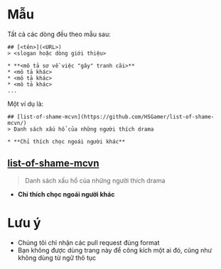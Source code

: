 # Mẫu
Tất cả các dòng đều theo mẫu sau: 
```
## [<tên>](<URL>)
> <slogan hoặc dòng giới thiệu>

* **<mô tả sơ về việc "gây" tranh cãi>**
* <mô tả khác>
* <mô tả khác>
* <mô tả khác>
...

```

Một ví dụ là:
```
## [list-of-shame-mcvn](https://github.com/HSGamer/list-of-shame-mcvn/)
> Danh sách xấu hổ của những người thích drama

* **Chỉ thích chọc ngoái người khác**

```
  ## [list-of-shame-mcvn](https://github.com/HSGamer/list-of-shame-mcvn/)
  > Danh sách xấu hổ của những người thích drama
  * **Chỉ thích chọc ngoái người khác**

# Lưu ý
* Chúng tôi chỉ nhận các pull request đúng format
* Bạn không được dùng trang này để công kích một ai đó, cũng như không dùng từ ngữ thô tục
